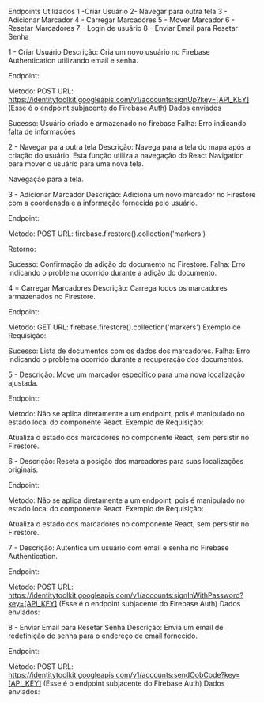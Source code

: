 Endpoints Utilizados
    1 -Criar Usuário
    2- Navegar para outra tela
    3 - Adicionar Marcador
    4 - Carregar Marcadores
    5 - Mover Marcador
    6 - Resetar Marcadores
    7 - Login de usuário
    8 - Enviar Email para Resetar Senha

1 - Criar Usuário
Descrição: Cria um novo usuário no Firebase Authentication utilizando email e senha.

Endpoint:

Método: POST
URL: https://identitytoolkit.googleapis.com/v1/accounts:signUp?key=[API_KEY] (Esse é o endpoint subjacente do Firebase Auth)
Dados enviados

Sucesso: Usuário criado e armazenado no firebase
Falha: Erro indicando falta de informações 

2 - Navegar para outra tela
Descrição: Navega para a tela do mapa após a criação do usuário. Esta função utiliza a navegação do React Navigation para mover o usuário para uma nova tela.

Navegação para a tela.

3  - Adicionar Marcador
Descrição: Adiciona um novo marcador no Firestore com a coordenada e a informação fornecida pelo usuário.

Endpoint:

Método: POST
URL: firebase.firestore().collection('markers')

Retorno:

Sucesso: Confirmação da adição do documento no Firestore.
Falha: Erro indicando o problema ocorrido durante a adição do documento.


4 = Carregar Marcadores
Descrição: Carrega todos os marcadores armazenados no Firestore.

Endpoint:

Método: GET
URL: firebase.firestore().collection('markers')
Exemplo de Requisição:

Sucesso: Lista de documentos com os dados dos marcadores.
Falha: Erro indicando o problema ocorrido durante a recuperação dos documentos.

5 - Descrição: Move um marcador específico para uma nova localização ajustada.

Endpoint:

Método: Não se aplica diretamente a um endpoint, pois é manipulado no estado local do componente React.
Exemplo de Requisição:

Atualiza o estado dos marcadores no componente React, sem persistir no Firestore.

6 - Descrição: Reseta a posição dos marcadores para suas localizações originais.

Endpoint:

Método: Não se aplica diretamente a um endpoint, pois é manipulado no estado local do componente React.
Exemplo de Requisição:

Atualiza o estado dos marcadores no componente React, sem persistir no Firestore.

7 - Descrição: Autentica um usuário com email e senha no Firebase Authentication.

Endpoint:

Método: POST
URL: https://identitytoolkit.googleapis.com/v1/accounts:signInWithPassword?key=[API_KEY] (Esse é o endpoint subjacente do Firebase Auth)
Dados enviados:

8 - Enviar Email para Resetar Senha
Descrição: Envia um email de redefinição de senha para o endereço de email fornecido.

Endpoint:

Método: POST
URL: https://identitytoolkit.googleapis.com/v1/accounts:sendOobCode?key=[API_KEY] (Esse é o endpoint subjacente do Firebase Auth)
Dados enviados:
